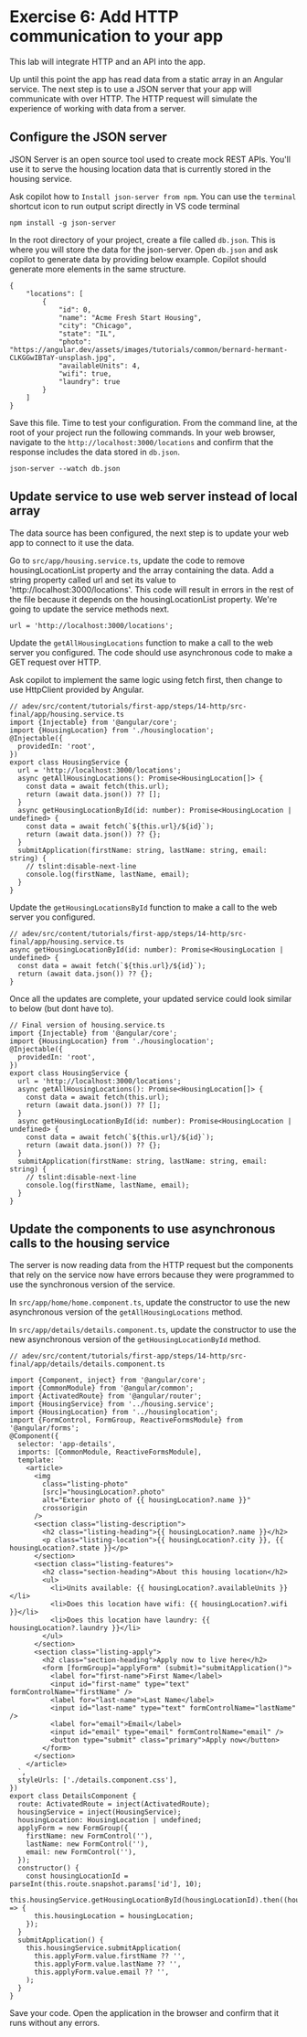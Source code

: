
# Exercise 6: Add HTTP communication to your app

This lab will integrate HTTP and an API into the app.

Up until this point the app has read data from a static array in an Angular service. The next step is to use a JSON server that your app will communicate with over HTTP. The HTTP request will simulate the experience of working with data from a server.

## Configure the JSON server

JSON Server is an open source tool used to create mock REST APIs. You'll use it to serve the housing location data that is currently stored in the housing service.

Ask copilot how to `Install json-server from npm`. You can use the `terminal` shortcut icon to run output script directly in VS code terminal

```
npm install -g json-server
```

In the root directory of your project, create a file called `db.json`. This is where you will store the data for the json-server. Open `db.json` and ask copilot to generate data by providing below example. Copilot should generate more elements in the same structure.

```
{
    "locations": [
        {
            "id": 0,
            "name": "Acme Fresh Start Housing",
            "city": "Chicago",
            "state": "IL",
            "photo": "https://angular.dev/assets/images/tutorials/common/bernard-hermant-CLKGGwIBTaY-unsplash.jpg",
            "availableUnits": 4,
            "wifi": true,
            "laundry": true
        }
    ]
}

```

Save this file. Time to test your configuration. From the command line, at the root of your project run the following commands. In your web browser, navigate to the `http://localhost:3000/locations` and confirm that the response includes the data stored in `db.json`.

```
json-server --watch db.json
```

## Update service to use web server instead of local array

The data source has been configured, the next step is to update your web app to connect to it use the data.

Go to `src/app/housing.service.ts`, update the code to remove housingLocationList property and the array containing the data. Add a string property called url and set its value to 'http://localhost:3000/locations'. This code will result in errors in the rest of the file because it depends on the housingLocationList property. We're going to update the service methods next.

```
url = 'http://localhost:3000/locations';
```

Update the `getAllHousingLocations` function to make a call to the web server you configured. The code should use asynchronous code to make a GET request over HTTP.

Ask copilot to implement the same logic using fetch first, then change to use HttpClient provided by Angular.

```
// adev/src/content/tutorials/first-app/steps/14-http/src-final/app/housing.service.ts
import {Injectable} from '@angular/core';
import {HousingLocation} from './housinglocation';
@Injectable({
  providedIn: 'root',
})
export class HousingService {
  url = 'http://localhost:3000/locations';
  async getAllHousingLocations(): Promise<HousingLocation[]> {
    const data = await fetch(this.url);
    return (await data.json()) ?? [];
  }
  async getHousingLocationById(id: number): Promise<HousingLocation | undefined> {
    const data = await fetch(`${this.url}/${id}`);
    return (await data.json()) ?? {};
  }
  submitApplication(firstName: string, lastName: string, email: string) {
    // tslint:disable-next-line
    console.log(firstName, lastName, email);
  }
}

```

Update the `getHousingLocationsById` function to make a call to the web server you configured.

```
// adev/src/content/tutorials/first-app/steps/14-http/src-final/app/housing.service.ts
async getHousingLocationById(id: number): Promise<HousingLocation | undefined> {
  const data = await fetch(`${this.url}/${id}`);
  return (await data.json()) ?? {};
}
```

Once all the updates are complete, your updated service could look similar to below (but dont have to).

```
// Final version of housing.service.ts
import {Injectable} from '@angular/core';
import {HousingLocation} from './housinglocation';
@Injectable({
  providedIn: 'root',
})
export class HousingService {
  url = 'http://localhost:3000/locations';
  async getAllHousingLocations(): Promise<HousingLocation[]> {
    const data = await fetch(this.url);
    return (await data.json()) ?? [];
  }
  async getHousingLocationById(id: number): Promise<HousingLocation | undefined> {
    const data = await fetch(`${this.url}/${id}`);
    return (await data.json()) ?? {};
  }
  submitApplication(firstName: string, lastName: string, email: string) {
    // tslint:disable-next-line
    console.log(firstName, lastName, email);
  }
}
```

## Update the components to use asynchronous calls to the housing service

The server is now reading data from the HTTP request but the components that rely on the service now have errors because they were programmed to use the synchronous version of the service.

In `src/app/home/home.component.ts`, update the constructor to use the new asynchronous version of the `getAllHousingLocations` method.

In `src/app/details/details.component.ts`, update the constructor to use the new asynchronous version of the `getHousingLocationById` method.

```
// adev/src/content/tutorials/first-app/steps/14-http/src-final/app/details/details.component.ts

import {Component, inject} from '@angular/core';
import {CommonModule} from '@angular/common';
import {ActivatedRoute} from '@angular/router';
import {HousingService} from '../housing.service';
import {HousingLocation} from '../housinglocation';
import {FormControl, FormGroup, ReactiveFormsModule} from '@angular/forms';
@Component({
  selector: 'app-details',
  imports: [CommonModule, ReactiveFormsModule],
  template: `
    <article>
      <img
        class="listing-photo"
        [src]="housingLocation?.photo"
        alt="Exterior photo of {{ housingLocation?.name }}"
        crossorigin
      />
      <section class="listing-description">
        <h2 class="listing-heading">{{ housingLocation?.name }}</h2>
        <p class="listing-location">{{ housingLocation?.city }}, {{ housingLocation?.state }}</p>
      </section>
      <section class="listing-features">
        <h2 class="section-heading">About this housing location</h2>
        <ul>
          <li>Units available: {{ housingLocation?.availableUnits }}</li>
          <li>Does this location have wifi: {{ housingLocation?.wifi }}</li>
          <li>Does this location have laundry: {{ housingLocation?.laundry }}</li>
        </ul>
      </section>
      <section class="listing-apply">
        <h2 class="section-heading">Apply now to live here</h2>
        <form [formGroup]="applyForm" (submit)="submitApplication()">
          <label for="first-name">First Name</label>
          <input id="first-name" type="text" formControlName="firstName" />
          <label for="last-name">Last Name</label>
          <input id="last-name" type="text" formControlName="lastName" />
          <label for="email">Email</label>
          <input id="email" type="email" formControlName="email" />
          <button type="submit" class="primary">Apply now</button>
        </form>
      </section>
    </article>
  `,
  styleUrls: ['./details.component.css'],
})
export class DetailsComponent {
  route: ActivatedRoute = inject(ActivatedRoute);
  housingService = inject(HousingService);
  housingLocation: HousingLocation | undefined;
  applyForm = new FormGroup({
    firstName: new FormControl(''),
    lastName: new FormControl(''),
    email: new FormControl(''),
  });
  constructor() {
    const housingLocationId = parseInt(this.route.snapshot.params['id'], 10);
    this.housingService.getHousingLocationById(housingLocationId).then((housingLocation) => {
      this.housingLocation = housingLocation;
    });
  }
  submitApplication() {
    this.housingService.submitApplication(
      this.applyForm.value.firstName ?? '',
      this.applyForm.value.lastName ?? '',
      this.applyForm.value.email ?? '',
    );
  }
}
```

Save your code. Open the application in the browser and confirm that it runs without any errors.
